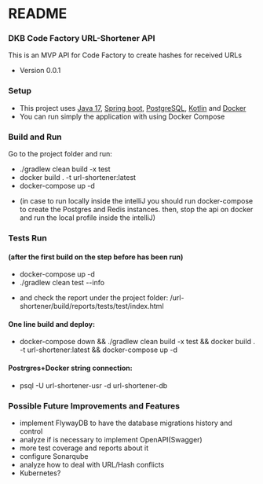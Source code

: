 # README #

### DKB Code Factory URL-Shortener API ###

This is an MVP API for Code Factory to create hashes for received URLs

* Version 0.0.1

### Setup ###
* This project uses [Java 17](https://www.oracle.com/java/technologies/downloads/#java17), [Spring boot](https://spring.io/projects/spring-boot), [PostgreSQL](https://www.postgresql.org/), [Kotlin](https://kotlinlang.org/) and [Docker](https://www.docker.com)
* You can run simply the application with using Docker Compose

### Build and Run ###
Go to the project folder and run:
* ./gradlew clean build -x test
* docker build . -t url-shortener:latest
* docker-compose up -d
- (in case to run locally inside the intelliJ you should run docker-compose to create the Postgres and Redis instances. then, stop the api on docker and run the local profile inside the intelliJ)

### Tests Run ###
#### (after the first build on the step before has been run) ####
* docker-compose up -d
* ./gradlew clean test --info
- and check the report under the project folder: /url-shortener/build/reports/tests/test/index.html

#### One line build and deploy:
* docker-compose down && ./gradlew clean build -x test && docker build . -t url-shortener:latest && docker-compose up -d

#### Postrgres+Docker string connection:
* psql -U url-shortener-usr -d url-shortener-db

### Possible Future Improvements and Features ###
* implement FlywayDB to have the database migrations history and control
* analyze if is necessary to implement OpenAPI(Swagger)
* more test coverage and reports about it
* configure Sonarqube
* analyze how to deal with URL/Hash conflicts
* Kubernetes?
